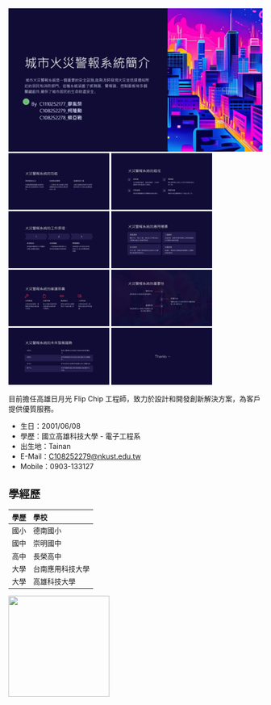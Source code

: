 
<img src="https://github.com/Xun0608/Xun0608/blob/main/%E6%8A%95%E5%BD%B1%E7%89%871.JPG" width="1500" />
<img src="https://github.com/Xun0608/Xun0608/blob/main/%E6%8A%95%E5%BD%B1%E7%89%872.JPG" width="200" />
<img src="https://github.com/Xun0608/Xun0608/blob/main/%E6%8A%95%E5%BD%B1%E7%89%873.JPG" width="200" />
<img src="https://github.com/Xun0608/Xun0608/blob/main/%E6%8A%95%E5%BD%B1%E7%89%874.JPG" width="200" />
<img src="https://github.com/Xun0608/Xun0608/blob/main/%E6%8A%95%E5%BD%B1%E7%89%875.JPG" width="200" />
<img src="https://github.com/Xun0608/Xun0608/blob/main/%E6%8A%95%E5%BD%B1%E7%89%876.JPG" width="200" />
<img src="https://github.com/Xun0608/Xun0608/blob/main/%E6%8A%95%E5%BD%B1%E7%89%877.JPG" width="200" />
<img src="https://github.com/Xun0608/Xun0608/blob/main/%E6%8A%95%E5%BD%B1%E7%89%878.JPG" width="200" />
<img src="https://github.com/Xun0608/Xun0608/blob/main/%E6%8A%95%E5%BD%B1%E7%89%879.JPG" width="200" />



  目前擔任高雄日月光 Flip Chip 工程師，致力於設計和開發創新解決方案，為客戶提供優質服務。
  
- 生日：2001/06/08
- 學歷：國立高雄科技大學 - 電子工程系
- 出生地：Tainan
- E-Mail：C108252279@nkust.edu.tw
- Mobile：0903-133127

## 學經歷

| 學歷                    | 學校                   
|:---------------------------|:----------------------|
| 國小                    | 德南國小     |
| 國中               | 崇明國中 |
| 高中              | 長榮高中     |
| 大學            | 台南應用科技大學        |
| 大學             | 高雄科技大學           |

<img src="https://github.com/Xun0608/Xun0608/assets/161833750/da4454e4-d18c-4e7c-836f-28d7cec4117b" width="200" height="200">



